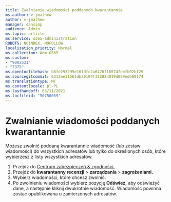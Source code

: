 ```yaml
---
title: Zwalnianie wiadomości poddanych kwarantannie
ms.author: v-jmathew
author: v-jmathew
manager: dansimp
audience: Admin
ms.topic: article
ms.service: o365-administration
ROBOTS: NOINDEX, NOFOLLOW
localization_priority: Normal
ms.collection: Adm_O365
ms.custom:
- "9002531"
- "7375"
ms.openlocfilehash: b8fe293295e161dfc2a6476f16574febfb92bf29
ms.sourcegitcommit: 6312ee31561db36104f32282d019d069ede69174
ms.translationtype: MT
ms.contentlocale: pl-PL
ms.lasthandoff: 03/11/2021
ms.locfileid: "50750059"
---
```

# <a name="release-quarantined-messages"></a>Zwalnianie wiadomości poddanych kwarantannie

Możesz zwolnić poddaną kwarantannie wiadomość (lub zestaw wiadomości) do wszystkich adresatów lub tylko do określonych osób, które wybierzesz z listy wszystkich adresatów.

1. Przejdź do [Centrum zabezpieczeń & zgodności.](https://go.microsoft.com/fwlink/p/?linkid=2077143)
2. Przejdź do **kwarantanny recenzji**  >  **zarządzania**  >  **zagrożeniami.**
3. Wybierz wiadomości, które chcesz zwolnić.
4. Po zwolnieniu wiadomości wybierz pozycję **Odśwież,** aby odświeżyć dane, a następnie kliknij dwukrotnie wiadomość. Wiadomość powinna zostać opublikowana u zamierzonych adresatów.
